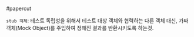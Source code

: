 #papercut 

`stub 객체`: 테스트 독립성을 위해서 테스트 대상 객체와 협력하는 다른 객체 대신, 가짜 객체(Mock Object)를 주입하여 정해진 결과를 반환시키도록 하는것.

